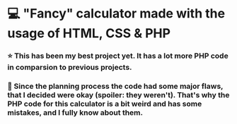 # 💻 "Fancy" calculator made with the usage of HTML, CSS & PHP
### ⭐ This has been my best project yet. It has a lot more PHP code in comparsion to previous projects.
### 📜 Since the planning process the code had some major flaws, that I decided were okay (spoiler: they weren't). That's why the PHP code for this calculator is a bit weird and has some mistakes, and I fully know about them.
